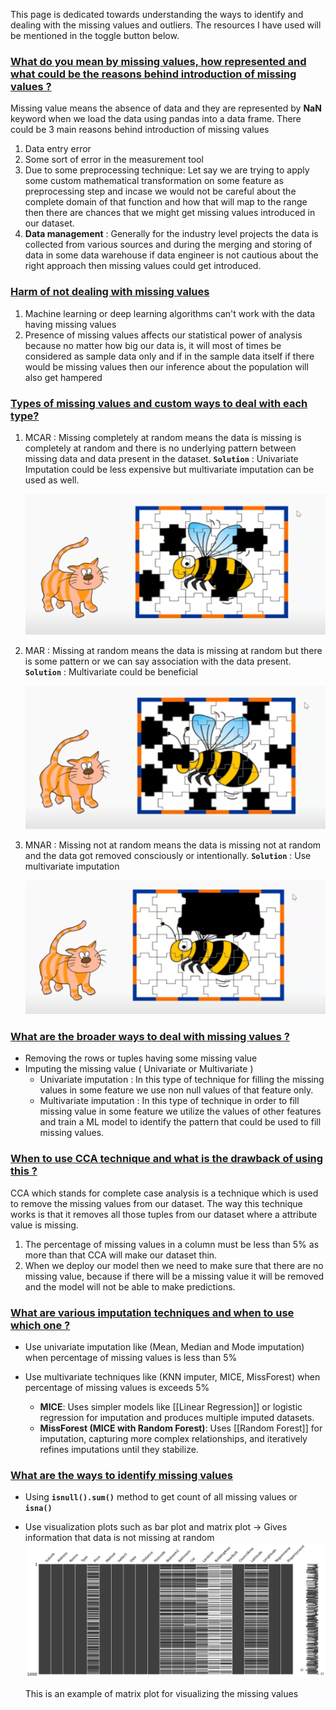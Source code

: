This page is dedicated towards understanding the ways to identify and dealing with the missing values and outliers. The resources I have used will be mentioned in the toggle button below.

### [What do you mean by missing values, how represented and what could be the reasons behind introduction of missing values ?](#) 

Missing value means the absence of data and they are represented by **NaN** keyword when we load the data using pandas into a data frame. There could be 3 main reasons behind introduction of missing values

1. Data entry error
2. Some sort of error in the measurement tool
3. Due to some preprocessing technique: Let say we are trying to apply some custom mathematical transformation on some feature as preprocessing step and incase we would not be careful about the complete domain of that function and how that will map to the range then there are chances that we might get missing values introduced in our dataset.
4. **Data management** : Generally for the industry level projects the data is collected from various sources and during the merging and storing of data in some data warehouse if data engineer is not cautious about the right approach then missing values could get introduced.


### [Harm of not dealing with missing values](#)

1. Machine learning or deep learning algorithms can't work with the data having missing values
2. Presence of missing values affects our statistical power of analysis because no matter how big our data is, it will most of times be considered as sample data only and if in the sample data itself if there would be missing values then our inference about the population will also get hampered
### [Types of missing values and custom ways to deal with each type?](#) 

1. MCAR : Missing completely at random means the data is missing is completely at random and there is no underlying pattern between missing data and data present in the dataset. **`Solution`** : Univariate Imputation could be less expensive but multivariate imputation can be used as well.

	![MCAR](https://github.com/yuvraaj2002/AI-Notes/blob/master/General%20ML%20Topics/Images/MCAR.png)

2. MAR : Missing at random means the data is missing at random but there is some pattern or we can say association with the data present. **`Solution`** : Multivariate could be beneficial

	![MAR](https://github.com/yuvraaj2002/AI-Notes/blob/master/General%20ML%20Topics/Images/MAR.png)

3. MNAR : Missing not at  random means the data is missing not at random and the data got removed consciously or intentionally. **`Solution`** : Use multivariate imputation 

	![MNAR](https://github.com/yuvraaj2002/AI-Notes/blob/master/General%20ML%20Topics/Images/MNAR.png)

### [What are the broader ways to deal with missing values ?](#) 

- Removing the rows or tuples having some missing value
- Imputing the missing value ( Univariate or Multivariate )
	- Univariate imputation : In this type of technique for filling the missing values in some feature we use non null values of that feature only.
	- Multivariate imputation : In this type of technique in order to fill missing value in some feature we utilize the values of other features and train a ML model to identify the pattern that could be used to fill missing values.
### [When to use CCA technique and what is the drawback of using this ?](#) 

CCA which stands for complete case analysis is a technique which is used to remove the missing values from our dataset. The way this technique works is that it removes all those tuples from our dataset where a attribute value is missing.

1. The percentage of missing values in a column must be less than 5% as more than that CCA will make our dataset thin.
2. When we deploy our model then we need to make sure that there are no missing value, because if there will be a missing value it will be removed and the model will not be able to make predictions.

### [What are various imputation techniques and when to use which one ?](#) 

- Use univariate imputation like (Mean, Median and Mode imputation) when percentage of missing values is less than 5%

- Use multivariate techniques like (KNN imputer, MICE, MissForest)  when percentage of missing values is exceeds 5%
	- **MICE**: Uses simpler models like [[Linear Regression]] or logistic regression for imputation and produces multiple imputed datasets.
	- **MissForest (MICE with Random Forest)**: Uses [[Random Forest]] for imputation, capturing more complex relationships, and iteratively refines imputations until they stabilize.


### [What are the ways to identify missing values](#)

- Using **`isnull().sum()`** method to get count of all missing values or **`isna()`**
- Use visualization plots such as bar plot and matrix plot → Gives information that data is not missing at random
    ![[Matrix Plot.png|450]](https://github.com/yuvraaj2002/AI-Notes/blob/master/General%20ML%20Topics/Images/Matrix%20Plot.png)
    
    This is an example of matrix plot for visualizing the missing values
